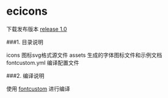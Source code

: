 # ecicons

下载发布版本 [release 1.0](https://github.com/zhilayun/ecicons/releases)

###1. 目录说明

icons 图标svg格式源文件
assets 生成的字体图标文件和示例文档
fontcustom.yml 编译配置文件

###2. 编译说明

使用 [fontcustom](https://github.com/FontCustom/fontcustom) 进行编译


